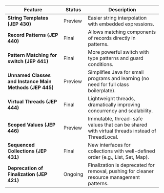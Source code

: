 | Feature                                                 | Status  | Description                                                                                   |
| ------------------------------------------------------- | ------- | --------------------------------------------------------------------------------------------- |
| **String Templates (JEP 430)**                          | Preview | Easier string interpolation with embedded expressions.                                        |
| **Record Patterns (JEP 440)**                           | Final   | Allows matching components of records directly in patterns.                                   |
| **Pattern Matching for switch (JEP 441)**               | Final   | More powerful switch with type patterns and guard conditions.                                 |
| **Unnamed Classes and Instance Main Methods (JEP 445)** | Preview | Simplifies Java for small programs and learning (no need for full class boilerplate).         |
| **Virtual Threads (JEP 444)**                           | Final   | Lightweight threads, dramatically improving concurrency and scalability.                      |
| **Scoped Values (JEP 446)**                             | Preview | Immutable, thread-safe values that can be shared with virtual threads instead of ThreadLocal. |
| **Sequenced Collections (JEP 431)**                     | Final   | New interfaces for collections with well-defined order (e.g., List, Set, Map).                |
| **Deprecation of Finalization (JEP 421)**               | Ongoing | Finalization is deprecated for removal, pushing for cleaner resource management patterns.     |
